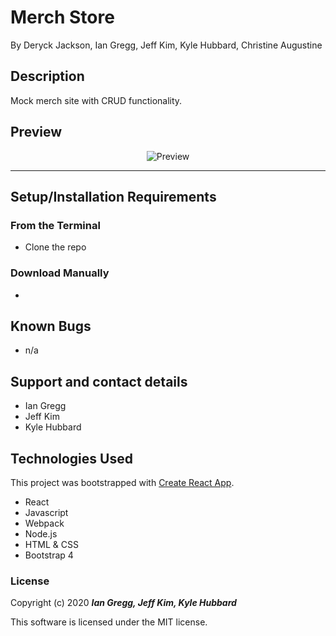 # Merch Store

By Deryck Jackson, Ian Gregg, Jeff Kim, Kyle Hubbard, Christine Augustine

## Description

Mock merch site with CRUD functionality. 

## Preview

<div align="center">

![Preview](merch_site.png)
</div>

---

## Setup/Installation Requirements

### From the Terminal 
* Clone the repo 


### Download Manually
*


## Known Bugs

* n/a

## Support and contact details

* Ian Gregg
* Jeff Kim
* Kyle Hubbard

## Technologies Used
This project was bootstrapped with [Create React App](https://github.com/facebook/create-react-app).

* React
* Javascript
* Webpack
* Node.js
* HTML & CSS
* Bootstrap 4

### License

Copyright (c) 2020 **_Ian Gregg, Jeff Kim, Kyle Hubbard_**

This software is licensed under the MIT license.